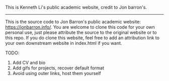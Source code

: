 This is Kenneth Li's public academic website, credit to Jon barron's.

------------------------------
This is the source code to Jon Barron's public academic website: https://jonbarron.info/. You are welcome to clone this code for your own personal use, just please attribute the source to the original website or to this repo. If you do clone this website, feel free to add an attribution link to your own downstream website in index.html if you want.

TODO: 
1. Add CV and bio
2. Add gifs for projects, recover default format
3. Avoid using outer links, host them yourself